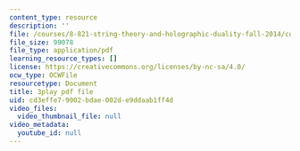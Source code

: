 ```yaml
---
content_type: resource
description: ''
file: /courses/8-821-string-theory-and-holographic-duality-fall-2014/cd3effe79002bdae002de9ddaab1ff4d_eGPpz9kYUCg.pdf
file_size: 99078
file_type: application/pdf
learning_resource_types: []
license: https://creativecommons.org/licenses/by-nc-sa/4.0/
ocw_type: OCWFile
resourcetype: Document
title: 3play pdf file
uid: cd3effe7-9002-bdae-002d-e9ddaab1ff4d
video_files:
  video_thumbnail_file: null
video_metadata:
  youtube_id: null
---
```

